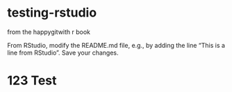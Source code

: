 # testing-rstudio
from the happygitwith r book

From RStudio, modify the README.md file, e.g., by adding the line “This is a line from RStudio”. Save your changes.

# 123 Test


